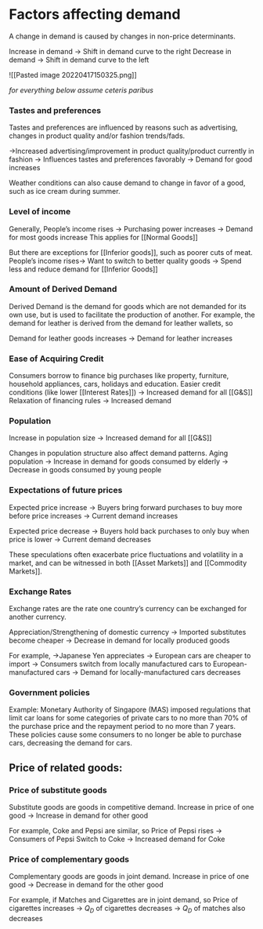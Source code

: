 # Factors affecting demand
A change in demand is caused by changes in non-price determinants. 

Increase in demand → Shift in demand curve to the right
Decrease in demand → Shift in demand curve to the left

![[Pasted image 20220417150325.png]]

_for everything below assume ceteris paribus_

### Tastes and preferences
Tastes and preferences are influenced by reasons such as advertising, changes in product quality and/or fashion trends/fads.

→Increased advertising/improvement in product quality/product currently in fashion
→ Influences tastes and preferences favorably 
→ Demand for good increases

Weather conditions can also cause demand to change in favor of a good, such as ice cream during summer.

### Level of income
Generally,
People’s income rises → Purchasing power increases → Demand for most goods increase
This applies for [[Normal Goods]]

But there are exceptions for [[Inferior goods]], such as poorer cuts of meat.
People’s income rises→ Want to switch to better quality goods → Spend less and reduce demand for [[Inferior Goods]]

### Amount of Derived Demand
Derived Demand is the demand for goods which are not demanded for its own use, but is used to facilitate the production of another. For example, the demand for leather is derived from the demand for leather wallets, so

Demand for leather goods increases → Demand for leather increases

### Ease of Acquiring Credit
Consumers borrow to finance big purchases like property, furniture, household appliances, cars, holidays and education. 
Easier credit conditions (like lower [[Interest Rates]]) → Increased demand for all [[G&S]]
Relaxation of financing rules → Increased demand

### Population
Increase in population size → Increased demand for all [[G&S]] 

Changes in population structure also affect demand patterns.
Aging population → Increase in demand for goods consumed by elderly → Decrease in goods consumed by young people

### Expectations of future prices
Expected price increase → Buyers bring forward purchases to buy more before price increases → Current demand increases

Expected price decrease → Buyers hold back purchases to only buy when price is lower → Current demand decreases

These speculations often exacerbate price fluctuations and volatility in a market, and can be witnessed in both [[Asset Markets]] and [[Commodity Markets]]. 

### Exchange Rates
Exchange rates are the rate one country’s currency can be exchanged for another currency.

Appreciation/Strengthening of domestic currency → Imported substitutes become cheaper → Decrease in demand for locally produced goods

For example, 
→Japanese Yen appreciates 
→ European cars are cheaper to import 
→ Consumers switch from locally manufactured cars to European-manufactured cars
→ Demand for locally-manufactured cars decreases

### Government policies
Example: 
Monetary Authority of Singapore (MAS) imposed regulations that limit car loans for some categories of private cars to no more than 70% of the purchase price and the repayment period to no more than 7 years. These policies cause some consumers to no longer be able to purchase cars, decreasing the demand for cars.

## Price of related goods:

### Price of substitute goods
Substitute goods are goods in competitive demand. 
Increase in price of one good → Increase in demand for other good 

For example, Coke and Pepsi are similar, so 
Price of Pepsi rises → Consumers of Pepsi Switch to Coke → Increased demand for Coke

### Price of complementary goods
Complementary goods are goods in joint demand. 
Increase in price of one good → Decrease in demand for the other good

For example, if Matches and Cigarettes are in joint demand, so
Price of cigarettes increases → $Q_{D}$ of cigarettes decreases → $Q_{D}$ of matches also decreases